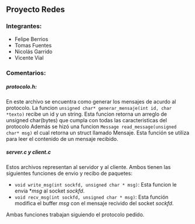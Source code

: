 ## Proyecto Redes

### Integrantes:

- Felipe Berrios
- Tomas Fuentes
- Nicolás Garrido
- Vicente Vial


### Comentarios:


##### protocolo.h: 
En este archivo se encuentra como generar los mensajes de acurdo al protocolo. La funcion 
```unsigned char* generar_mensaje(int id, char *texto)``` recibe un id y un string. Esta funcion retorna un arreglo de unsigned char(bytes) que cumpla con todas las caracteristicas del protocolo
Además se hizó una funcion ```Message read_message(unsigned char* msg)``` el cual retorna un struct llamado Mensaje. Esta función se utiliza para leer el contenido de un mensaje recibido.

##### server.c y client.c
Estos archivos representan al servidor y al cliente. Ambos tienen las siguientes funciones de envio y recibo de paquetes:

- ```void write_msg(int sockfd, unsigned char * msg)```: Esta funcion le envia **msg* al socket *sockfd*.
- ```void recv_msg(int sockfd, unsigned char * msg)```: Esta función modifica el buffer *msg* con el mensaje recivido del socket *sockfd*.

Ambas funciones trabajan siguiendo el protocolo pedido.



